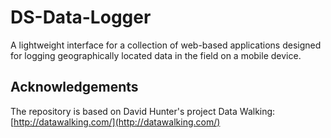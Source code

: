 # DS-Data-Logger
A lightweight interface for a collection of web-based applications designed for logging geographically located data in the field on a mobile device.

## Acknowledgements

The repository is based on David Hunter's project Data Walking: [http://datawalking.com/](http://datawalking.com/)
